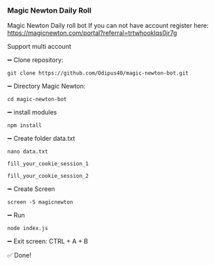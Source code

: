 ### Magic Newton Daily Roll

Magic Newton Daily roll bot
If you can not have account register here:
https://magicnewton.com/portal?referral=trtwhooklqs0jr7g

Support multi account

➖ Clone repository:
```
git clone https://github.com/Odipus40/magic-newton-bot.git
```

➖ Directory Magic Newton:
```
cd magic-newton-bot
```

➖ install modules
```
npm install
```

➖ Create folder data.txt
```
nano data.txt
```
`
fill_your_cookie_session_1
`

`
fill_your_cookie_session_2
`


➖ Create Screen
```
screen -S magicnewton
```
➖ Run
```
node index.js
```

➖ Exit screen:
CTRL + A + B

✅ Done!
